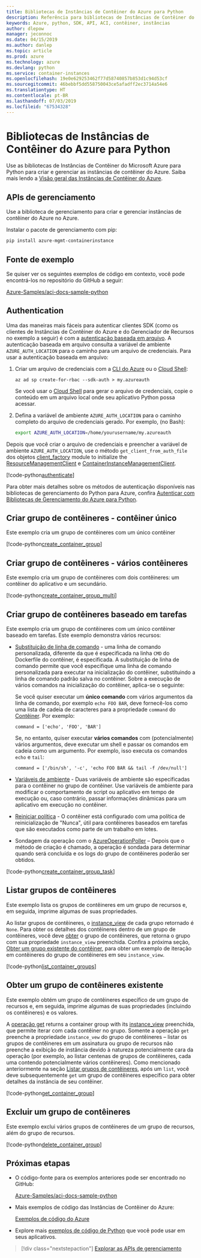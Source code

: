 ```yaml
---
title: Bibliotecas de Instâncias de Contêiner do Azure para Python
description: Referência para bibliotecas de Instâncias de Contêiner do Azure para Python
keywords: Azure, python, SDK, API, ACI, contêiner, instâncias
author: dlepow
manager: jeconnoc
ms.date: 04/15/2019
ms.author: danlep
ms.topic: article
ms.prod: azure
ms.technology: azure
ms.devlang: python
ms.service: container-instances
ms.openlocfilehash: 19e0e629253462f77d58740857b853d1c94d53cf
ms.sourcegitcommit: 46bebbf5dd558750043ce5afadff2ec3714a54e6
ms.translationtype: HT
ms.contentlocale: pt-BR
ms.lasthandoff: 07/03/2019
ms.locfileid: "67534328"
---
```

# <a name="azure-container-instances-libraries-for-python"></a>Bibliotecas de Instâncias de Contêiner do Azure para Python

Use as bibliotecas de Instâncias de Contêiner do Microsoft Azure para Python para criar e gerenciar as instâncias de contêiner do Azure. Saiba mais lendo a [Visão geral das Instâncias de Contêiner do Azure](/azure/container-instances/container-instances-overview).

## <a name="management-apis"></a>APIs de gerenciamento

Use a biblioteca de gerenciamento para criar e gerenciar instâncias de contêiner do Azure no Azure.

Instalar o pacote de gerenciamento com pip:

```bash
pip install azure-mgmt-containerinstance
```

## <a name="example-source"></a>Fonte de exemplo

Se quiser ver os seguintes exemplos de código em contexto, você pode encontrá-los no repositório do GitHub a seguir:

[Azure-Samples/aci-docs-sample-python](https://github.com/Azure-Samples/aci-docs-sample-python)

## <a name="authentication"></a>Authentication

Uma das maneiras mais fáceis para autenticar clientes SDK (como os clientes de Instâncias de Contêiner do Azure e do Gerenciador de Recursos no exemplo a seguir) é com a [autenticação baseada em arquivo](/python/azure/python-sdk-azure-authenticate#mgmt-auth-file). A autenticação baseada em arquivo consulta a variável de ambiente `AZURE_AUTH_LOCATION` para o caminho para um arquivo de credenciais. Para usar a autenticação baseada em arquivo:

1. Criar um arquivo de credenciais com a [CLI do Azure](/cli/azure) ou o [Cloud Shell](https://shell.azure.com/):

   `az ad sp create-for-rbac --sdk-auth > my.azureauth`

   Se você usar o [Cloud Shell](https://shell.azure.com/) para gerar o arquivo de credenciais, copie o conteúdo em um arquivo local onde seu aplicativo Python possa acessar.

2. Defina a variável de ambiente `AZURE_AUTH_LOCATION` para o caminho completo do arquivo de credenciais gerado. Por exemplo, (no Bash):

   ```bash
   export AZURE_AUTH_LOCATION=/home/yourusername/my.azureauth
   ```

Depois que você criar o arquivo de credenciais e preencher a variável de ambiente `AZURE_AUTH_LOCATION`, use o método `get_client_from_auth_file` dos objetos [client_factory][client_factory] module to initialize the [ResourceManagementClient][ResourceManagementClient] e [ContainerInstanceManagementClient][ContainerInstanceManagementClient].

<!-- SOURCE REPO: https://github.com/Azure-Samples/aci-docs-sample-python -->
[!code-python[authenticate](~/aci-docs-sample-python/src/aci_docs_sample.py#L45-L58 "Authenticate ACI and Resource Manager clients")]

Para obter mais detalhes sobre os métodos de autenticação disponíveis nas bibliotecas de gerenciamento do Python para Azure, confira [Autenticar com Bibliotecas de Gerenciamento do Azure para Python](/python/azure/python-sdk-azure-authenticate).

## <a name="create-container-group---single-container"></a>Criar grupo de contêineres - contêiner único

Este exemplo cria um grupo de contêineres com um único contêiner

<!-- SOURCE REPO: https://github.com/Azure-Samples/aci-docs-sample-python -->
[!code-python[create_container_group](~/aci-docs-sample-python/src/aci_docs_sample.py#L94-L141 "Create single-container group")]

## <a name="create-container-group---multiple-containers"></a>Criar grupo de contêineres - vários contêineres

Este exemplo cria um grupo de contêineres com dois contêineres: um contêiner do aplicativo e um secundário.

<!-- SOURCE REPO: https://github.com/Azure-Samples/aci-docs-sample-python -->
[!code-python[create_container_group_multi](~/aci-docs-sample-python/src/aci_docs_sample.py#L144-L197 "Create multi-container group")]

## <a name="create-task-based-container-group"></a>Criar grupo de contêineres baseado em tarefas

Este exemplo cria um grupo de contêineres com um único contêiner baseado em tarefas. Este exemplo demonstra vários recursos:

* [Substituição de linha de comando](/azure/container-instances/container-instances-start-command) - uma linha de comando personalizada, diferente da que é especificada na linha `CMD` do Dockerfile do contêiner, é especificada. A substituição de linha de comando permite que você especifique uma linha de comando personalizada para executar na inicialização do contêiner, substituindo a linha de comando padrão salva no contêiner. Sobre a execução de vários comandos na inicialização do contêiner, aplica-se o seguinte:

   Se você quiser executar um **único comando** com vários argumentos da linha de comando, por exemplo `echo FOO BAR`, deve fornecê-los como uma lista de cadeia de caracteres para a propriedade `command` do [Contêiner][Container]. Por exemplo:

   `command = ['echo', 'FOO', 'BAR']`

   Se, no entanto, quiser executar **vários comandos** com (potencialmente) vários argumentos, deve executar um shell e passar os comandos em cadeia como um argumento. Por exemplo, isso executa os comandos `echo` e `tail`:

   `command = ['/bin/sh', '-c', 'echo FOO BAR && tail -f /dev/null']`
* [Variáveis de ambiente](/azure/container-instances/container-instances-environment-variables) - Duas variáveis de ambiente são especificadas para o contêiner no grupo de contêiner. Use variáveis de ambiente para modificar o comportamento de script ou aplicativo em tempo de execução ou, caso contrário, passar informações dinâmicas para um aplicativo em execução no contêiner.
* [Reiniciar política](/azure/container-instances/container-instances-restart-policy) - O contêiner está configurado com uma política de reinicialização de "Nunca", útil para contêineres baseados em tarefas que são executados como parte de um trabalho em lotes.
* Sondagem da operação com o [AzureOperationPoller][AzureOperationPoller] – Depois que o método de criação é chamado, a operação é sondada para determinar quando será concluída e os logs do grupo de contêineres poderão ser obtidos.

<!-- SOURCE REPO: https://github.com/Azure-Samples/aci-docs-sample-python -->
[!code-python[create_container_group_task](~/aci-docs-sample-python/src/aci_docs_sample.py#L200-L276 "Run a task-based container")]

## <a name="list-container-groups"></a>Listar grupos de contêineres

Este exemplo lista os grupos de contêineres em um grupo de recursos e, em seguida, imprime algumas de suas propriedades.

Ao listar grupos de contêineres, o [instance_view][instance_view] de cada grupo retornado é `None`. Para obter os detalhes dos contêineres dentro de um grupo de contêineres, você deve [obter][containergroupoperations_get] o grupo de contêineres, que retorna o grupo com sua propriedade `instance_view` preenchida. Confira a próxima seção, [Obter um grupo existente do contêiner](#get-an-existing-container-group), para obter um exemplo de iteração em contêineres do grupo de contêineres em seu `instance_view`.

<!-- SOURCE REPO: https://github.com/Azure-Samples/aci-docs-sample-python -->
[!code-python[list_container_groups](~/aci-docs-sample-python/src/aci_docs_sample.py#L279-L293 "List container groups")]

## <a name="get-an-existing-container-group"></a>Obter um grupo de contêineres existente

Este exemplo obtém um grupo de contêineres específico de um grupo de recursos e, em seguida, imprime algumas de suas propriedades (incluindo os contêineres) e os valores.

A [operação get][containergroupoperations_get] returns a container group with its [instance_view][instance_view] preenchida, que permite iterar com cada contêiner no grupo. Somente a operação `get` preenche a propriedade `instance_vew` do grupo de contêineres – listar os grupos de contêineres em um assinatura ou grupo de recursos não preenche a exibição de instância devido à natureza potencialmente cara da operação (por exemplo, ao listar centenas de grupos de contêineres, cada uma contendo potencialmente vários contêineres). Como mencionado anteriormente na seção [Listar grupos de contêineres](#list-container-groups), após um `list`, você deve subsequentemente `get` um grupo de contêineres específico para obter detalhes da instância de seu contêiner.

<!-- SOURCE REPO: https://github.com/Azure-Samples/aci-docs-sample-python -->
[!code-python[get_container_group](~/aci-docs-sample-python/src/aci_docs_sample.py#L296-L325 "Get container group")]

## <a name="delete-a-container-group"></a>Excluir um grupo de contêineres

Este exemplo exclui vários grupos de contêineres de um grupo de recursos, além do grupo de recursos.

<!-- SOURCE REPO: https://github.com/Azure-Samples/aci-docs-sample-python -->
[!code-python[delete_container_group](~/aci-docs-sample-python/src/aci_docs_sample.py#L83-L91 "Delete container groups and resource group")]

## <a name="next-steps"></a>Próximas etapas

* O código-fonte para os exemplos anteriores pode ser encontrado no GitHub:

  [Azure-Samples/aci-docs-sample-python][aci-docs-sample-python]

* Mais exemplos de código das Instâncias de Contêiner do Azure:

  [Exemplos de código do Azure][samples-aci]

* Explore mais [exemplos de código de Python][samples-python] que você pode usar em seus aplicativos.

> [!div class="nextstepaction"]
> [Explorar as APIs de gerenciamento](/python/api/overview/azure/containerinstance/management)

<!-- LINKS - External -->
[aci-docs-sample-python]: https://github.com/Azure-Samples/aci-docs-sample-python
[samples-aci]: https://azure.microsoft.com/resources/samples/?sort=0&term=ACI
[samples-python]: https://azure.microsoft.com/resources/samples/?platform=python

<!-- TYPES -->
[AzureOperationPoller]: /python/api/msrestazure.azure_operation.AzureOperationPoller
[client_factory]: /python/api/azure.common.client_factory
[Container]: /python/api/azure.mgmt.containerinstance.models.container
[ContainerGroupInstanceView]: /python/api/azure.mgmt.containerinstance.models.containergrouppropertiesinstanceview
[containergroupoperations_get]: /python/api/azure.mgmt.containerinstance.operations.containergroupsoperations#get-resource-group-name--container-group-name--custom-headers-none--raw-false----operation-config-
[ContainerInstanceManagementClient]: /python/api/azure.mgmt.containerinstance.containerinstancemanagementclient
[instance_view]: /python/api/azure.mgmt.containerinstance.models.containergroup#variables
[ResourceManagementClient]: /python/api/azure.mgmt.resource.resources.resourcemanagementclient